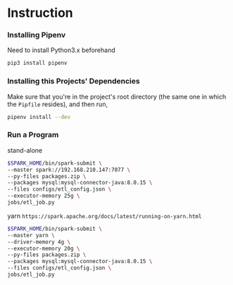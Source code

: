 # Instruction
### Installing Pipenv

Need to install Python3.x beforehand

```bash
pip3 install pipenv
```

### Installing this Projects' Dependencies

Make sure that you're in the project's root directory (the same one in which the `Pipfile` resides), and then run,

```bash
pipenv install --dev
```

### Run a Program

stand-alone
```bash
$SPARK_HOME/bin/spark-submit \
--master spark://192.168.210.147:7077 \
--py-files packages.zip \
--packages mysql:mysql-connector-java:8.0.15 \
--files configs/etl_config.json \
--executor-memory 25g \
jobs/etl_job.py
```

yarn
`https://spark.apache.org/docs/latest/running-on-yarn.html`
```bash
$SPARK_HOME/bin/spark-submit \
--master yarn \
--driver-memory 4g \
--executor-memory 20g \ 
--py-files packages.zip \
--packages mysql:mysql-connector-java:8.0.15 \
--files configs/etl_config.json \
jobs/etl_job.py
```